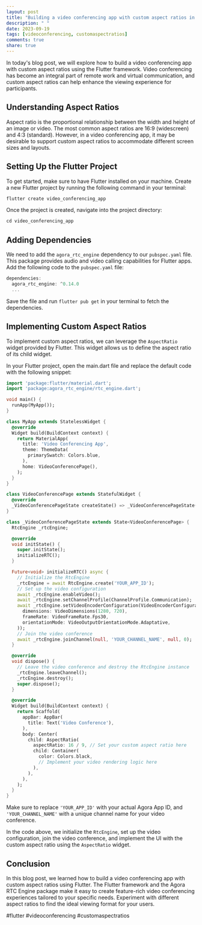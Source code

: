 ```yaml
---
layout: post
title: "Building a video conferencing app with custom aspect ratios in Flutter"
description: " "
date: 2023-09-19
tags: [videoconferencing, customaspectratios]
comments: true
share: true
---
```


In today's blog post, we will explore how to build a video conferencing app with custom aspect ratios using the Flutter framework. Video conferencing has become an integral part of remote work and virtual communication, and custom aspect ratios can help enhance the viewing experience for participants.

## Understanding Aspect Ratios

Aspect ratio is the proportional relationship between the width and height of an image or video. The most common aspect ratios are 16:9 (widescreen) and 4:3 (standard). However, in a video conferencing app, it may be desirable to support custom aspect ratios to accommodate different screen sizes and layouts.

## Setting Up the Flutter Project

To get started, make sure to have Flutter installed on your machine. Create a new Flutter project by running the following command in your terminal:

```dart
flutter create video_conferencing_app
```

Once the project is created, navigate into the project directory:

```dart
cd video_conferencing_app
```

## Adding Dependencies

We need to add the `agora_rtc_engine` dependency to our `pubspec.yaml` file. This package provides audio and video calling capabilities for Flutter apps. Add the following code to the `pubspec.yaml` file:

```dart
dependencies:
  agora_rtc_engine: ^0.14.0
  ...
```

Save the file and run `flutter pub get` in your terminal to fetch the dependencies.

## Implementing Custom Aspect Ratios

To implement custom aspect ratios, we can leverage the `AspectRatio` widget provided by Flutter. This widget allows us to define the aspect ratio of its child widget. 

In your Flutter project, open the main.dart file and replace the default code with the following snippet:

```dart
import 'package:flutter/material.dart';
import 'package:agora_rtc_engine/rtc_engine.dart';

void main() {
  runApp(MyApp());
}

class MyApp extends StatelessWidget {
  @override
  Widget build(BuildContext context) {
    return MaterialApp(
      title: 'Video Conferencing App',
      theme: ThemeData(
        primarySwatch: Colors.blue,
      ),
      home: VideoConferencePage(),
    );
  }
}

class VideoConferencePage extends StatefulWidget {
  @override
  _VideoConferencePageState createState() => _VideoConferencePageState();
}

class _VideoConferencePageState extends State<VideoConferencePage> {
  RtcEngine _rtcEngine;

  @override
  void initState() {
    super.initState();
    initializeRTC();
  }

  Future<void> initializeRTC() async {
    // Initialize the RtcEngine
    _rtcEngine = await RtcEngine.create('YOUR_APP_ID');
    // Set up the video configuration
    await _rtcEngine.enableVideo();
    await _rtcEngine.setChannelProfile(ChannelProfile.Communication);
    await _rtcEngine.setVideoEncoderConfiguration(VideoEncoderConfiguration(
      dimensions: VideoDimensions(1280, 720),
      frameRate: VideoFrameRate.Fps30,
      orientationMode: VideoOutputOrientationMode.Adaptative,
    ));
    // Join the video conference
    await _rtcEngine.joinChannel(null, 'YOUR_CHANNEL_NAME', null, 0);
  }

  @override
  void dispose() {
    // Leave the video conference and destroy the RtcEngine instance
    _rtcEngine.leaveChannel();
    _rtcEngine.destroy();
    super.dispose();
  }

  @override
  Widget build(BuildContext context) {
    return Scaffold(
      appBar: AppBar(
        title: Text('Video Conference'),
      ),
      body: Center(
        child: AspectRatio(
          aspectRatio: 16 / 9, // Set your custom aspect ratio here
          child: Container(
            color: Colors.black,
            // Implement your video rendering logic here
          ),
        ),
      ),
    );
  }
}
```

Make sure to replace `'YOUR_APP_ID'` with your actual Agora App ID, and `'YOUR_CHANNEL_NAME'` with a unique channel name for your video conference.

In the code above, we initialize the `RtcEngine`, set up the video configuration, join the video conference, and implement the UI with the custom aspect ratio using the `AspectRatio` widget.

## Conclusion

In this blog post, we learned how to build a video conferencing app with custom aspect ratios using Flutter. The Flutter framework and the Agora RTC Engine package make it easy to create feature-rich video conferencing experiences tailored to your specific needs. Experiment with different aspect ratios to find the ideal viewing format for your users.

#flutter #videoconferencing #customaspectratios